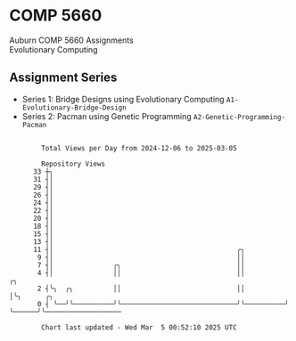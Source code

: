 # COMP 5660
Auburn COMP 5660 Assignments  
Evolutionary Computing

## Assignment Series
- Series 1: Bridge Designs using Evolutionary Computing `A1-Evolutionary-Bridge-Design`
- Series 2: Pacman using Genetic Programming `A2-Genetic-Programming-Pacman`

```

        Total Views per Day from 2024-12-06 to 2025-03-05

        Repository Views
      33 ┼╮
      31 ┤│
      29 ┤│
      26 ┤│
      24 ┤│
      22 ┤│
      20 ┤│
      18 ┤│
      15 ┤│
      13 ┤│
      11 ┤│                                              ╭╮
       9 ┤│                                              ││
       7 ┤│               ╭╮                             ││
       4 ┤│               ││                             ││          ╭╮
       2 ┤╰╮  ╭╮          ││                             ││          │╰╮      ╭╮
       0 ┤ ╰──╯╰──────────╯╰─────────────────────────────╯╰──────────╯ ╰──────╯╰───────────────────

        Chart last updated - Wed Mar  5 00:52:10 2025 UTC
        
```
